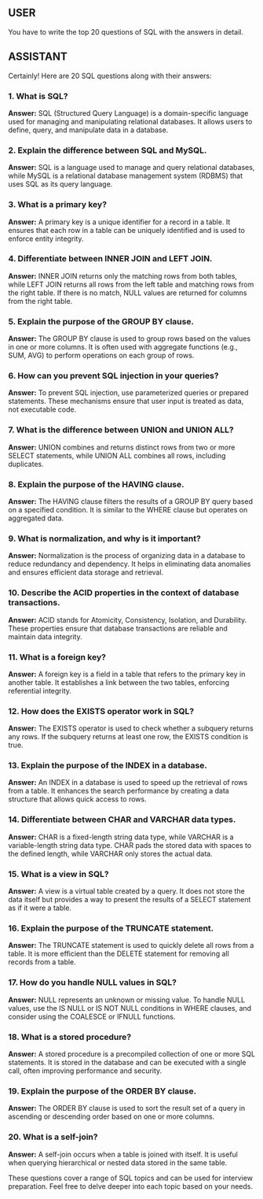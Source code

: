 ## USER
You have to write the top 20 questions of SQL with the answers in detail.

## ASSISTANT
Certainly! Here are 20 SQL questions along with their answers:

### 1. What is SQL?
**Answer:** SQL (Structured Query Language) is a domain-specific language used for managing and manipulating relational databases. It allows users to define, query, and manipulate data in a database.

### 2. Explain the difference between SQL and MySQL.
**Answer:** SQL is a language used to manage and query relational databases, while MySQL is a relational database management system (RDBMS) that uses SQL as its query language.

### 3. What is a primary key?
**Answer:** A primary key is a unique identifier for a record in a table. It ensures that each row in a table can be uniquely identified and is used to enforce entity integrity.

### 4. Differentiate between INNER JOIN and LEFT JOIN.
**Answer:** INNER JOIN returns only the matching rows from both tables, while LEFT JOIN returns all rows from the left table and matching rows from the right table. If there is no match, NULL values are returned for columns from the right table.

### 5. Explain the purpose of the GROUP BY clause.
**Answer:** The GROUP BY clause is used to group rows based on the values in one or more columns. It is often used with aggregate functions (e.g., SUM, AVG) to perform operations on each group of rows.

### 6. How can you prevent SQL injection in your queries?
**Answer:** To prevent SQL injection, use parameterized queries or prepared statements. These mechanisms ensure that user input is treated as data, not executable code.

### 7. What is the difference between UNION and UNION ALL?
**Answer:** UNION combines and returns distinct rows from two or more SELECT statements, while UNION ALL combines all rows, including duplicates.

### 8. Explain the purpose of the HAVING clause.
**Answer:** The HAVING clause filters the results of a GROUP BY query based on a specified condition. It is similar to the WHERE clause but operates on aggregated data.

### 9. What is normalization, and why is it important?
**Answer:** Normalization is the process of organizing data in a database to reduce redundancy and dependency. It helps in eliminating data anomalies and ensures efficient data storage and retrieval.

### 10. Describe the ACID properties in the context of database transactions.
**Answer:** ACID stands for Atomicity, Consistency, Isolation, and Durability. These properties ensure that database transactions are reliable and maintain data integrity.

### 11. What is a foreign key?
**Answer:** A foreign key is a field in a table that refers to the primary key in another table. It establishes a link between the two tables, enforcing referential integrity.

### 12. How does the EXISTS operator work in SQL?
**Answer:** The EXISTS operator is used to check whether a subquery returns any rows. If the subquery returns at least one row, the EXISTS condition is true.

### 13. Explain the purpose of the INDEX in a database.
**Answer:** An INDEX in a database is used to speed up the retrieval of rows from a table. It enhances the search performance by creating a data structure that allows quick access to rows.

### 14. Differentiate between CHAR and VARCHAR data types.
**Answer:** CHAR is a fixed-length string data type, while VARCHAR is a variable-length string data type. CHAR pads the stored data with spaces to the defined length, while VARCHAR only stores the actual data.

### 15. What is a view in SQL?
**Answer:** A view is a virtual table created by a query. It does not store the data itself but provides a way to present the results of a SELECT statement as if it were a table.

### 16. Explain the purpose of the TRUNCATE statement.
**Answer:** The TRUNCATE statement is used to quickly delete all rows from a table. It is more efficient than the DELETE statement for removing all records from a table.

### 17. How do you handle NULL values in SQL?
**Answer:** NULL represents an unknown or missing value. To handle NULL values, use the IS NULL or IS NOT NULL conditions in WHERE clauses, and consider using the COALESCE or IFNULL functions.

### 18. What is a stored procedure?
**Answer:** A stored procedure is a precompiled collection of one or more SQL statements. It is stored in the database and can be executed with a single call, often improving performance and security.

### 19. Explain the purpose of the ORDER BY clause.
**Answer:** The ORDER BY clause is used to sort the result set of a query in ascending or descending order based on one or more columns.

### 20. What is a self-join?
**Answer:** A self-join occurs when a table is joined with itself. It is useful when querying hierarchical or nested data stored in the same table.

These questions cover a range of SQL topics and can be used for interview preparation. Feel free to delve deeper into each topic based on your needs.